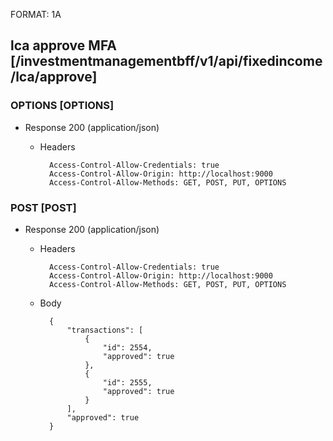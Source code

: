 FORMAT: 1A

## lca approve MFA [/investmentmanagementbff/v1/api/fixedincome/lca/approve]

### OPTIONS [OPTIONS]

+ Response 200 (application/json)

  + Headers

          Access-Control-Allow-Credentials: true
          Access-Control-Allow-Origin: http://localhost:9000
          Access-Control-Allow-Methods: GET, POST, PUT, OPTIONS

### POST [POST]

+ Response 200 (application/json)

  + Headers

          Access-Control-Allow-Credentials: true
          Access-Control-Allow-Origin: http://localhost:9000
          Access-Control-Allow-Methods: GET, POST, PUT, OPTIONS


  + Body

          {
              "transactions": [
                  {
                      "id": 2554,
                      "approved": true
                  },
                  {
                      "id": 2555,
                      "approved": true
                  }
              ],
              "approved": true
          }

